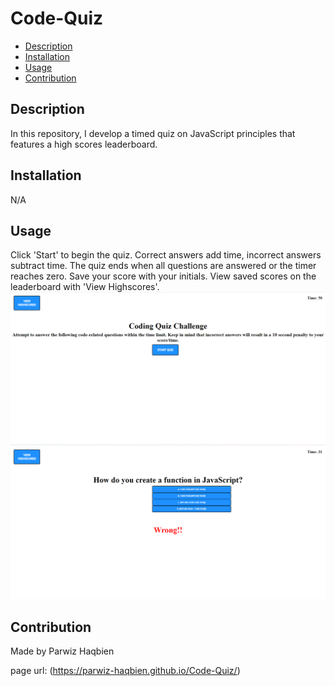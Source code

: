 # Code-Quiz

- [Description](#description)
- [Installation](#installation)
- [Usage](#usage)
- [Contribution](#contribution)

## Description
In this repository, I develop a timed quiz on JavaScript principles that features a high scores leaderboard.

## Installation
N/A

## Usage
Click 'Start' to begin the quiz. Correct answers add time, incorrect answers subtract time. The quiz ends when all questions are answered or the timer reaches zero. Save your score with your initials. View saved scores on the leaderboard with 'View Highscores'.
![App Screenshot](https://github.com/Parwiz-Haqbien/Code-Quiz/blob/main/assests/img/Screenshot%202023-01-02%20011046.png?raw=true)
![App Screenshot](https://github.com/Parwiz-Haqbien/Code-Quiz/blob/main/assests/img/Screenshot%202023-01-02%20011111.png?raw=true)

## Contribution
Made by Parwiz Haqbien

page url: (https://parwiz-haqbien.github.io/Code-Quiz/)
